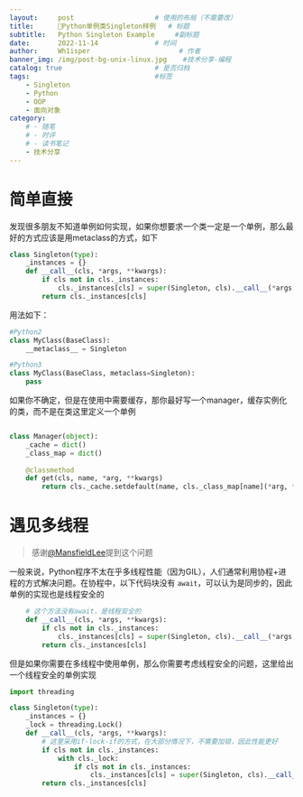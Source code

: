 ```yaml
---
layout:     post                    # 使用的布局（不需要改）
title:      🚀Python单例类Singleton样例	# 标题 
subtitle:   Python Singleton Example	 #副标题
date:       2022-11-14              # 时间
author:     Wh1isper                      # 作者
banner_img: /img/post-bg-unix-linux.jpg    #技术分享-编程
catalog: true                       # 是否归档
tags:                               #标签
    - Singleton
    - Python
    - OOP
    - 面向对象
category:
    # - 随笔
    # - 时评
    # - 读书笔记
    - 技术分享
---
```

# 简单直接

发现很多朋友不知道单例如何实现，如果你想要求一个类一定是一个单例，那么最好的方式应该是用metaclass的方式，如下

```python
class Singleton(type):
    _instances = {}
    def __call__(cls, *args, **kwargs):
        if cls not in cls._instances:
            cls._instances[cls] = super(Singleton, cls).__call__(*args, **kwargs)
        return cls._instances[cls]
```

用法如下：

```python
#Python2
class MyClass(BaseClass):
    __metaclass__ = Singleton

#Python3
class MyClass(BaseClass, metaclass=Singleton):
    pass
```

如果你不确定，但是在使用中需要缓存，那你最好写一个manager，缓存实例化的类，而不是在类这里定义一个单例

```python

class Manager(object):
    _cache = dict()
    _class_map = dict()
  
    @classmethod
    def get(cls, name, *arg, **kwargs)
        return cls._cache.setdefault(name, cls._class_map[name](*arg, **kwargs))

```

# 遇见多线程

> 感谢[@MansfieldLee](https://github.com/MansfieldLee)提到这个问题

一般来说，Python程序不太在乎多线程性能（因为GIL），人们通常利用协程+进程的方式解决问题。在协程中，以下代码块没有 `await`，可以认为是同步的，因此单例的实现也是线程安全的

```python
    # 这个方法没有await，是线程安全的
    def __call__(cls, *args, **kwargs):
        if cls not in cls._instances:
            cls._instances[cls] = super(Singleton, cls).__call__(*args, **kwargs)
        return cls._instances[cls]
```

但是如果你需要在多线程中使用单例，那么你需要考虑线程安全的问题，这里给出一个线程安全的单例实现

```python
import threading

class Singleton(type):
    _instances = {}
    _lock = threading.Lock()
    def __call__(cls, *args, **kwargs):
        # 这里采用if-lock-if的方式，在大部分情况下，不需要加锁，因此性能更好
        if cls not in cls._instances:
            with cls._lock:
                if cls not in cls._instances:
                    cls._instances[cls] = super(Singleton, cls).__call__(*args, **kwargs)
        return cls._instances[cls]
```
